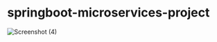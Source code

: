 # springboot-microservices-project
![Screenshot (4)](https://user-images.githubusercontent.com/66633900/221414815-08c2859d-4a54-49ae-a492-258ac0fb492a.png)

